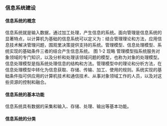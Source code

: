 ### 信息系统建设
#### 信息系统的概念
信息系统就是输入数据，通过加工处理，产生信息的系统。面向管理是信息系统的显著特点，以计算机为基础的信息系统可以定义为：结合管理理论和方法，应用信息技术解决管理问题，围观里决策提供支持的系统。管理模型、信息处理模型、系统实现的基础条件三者的结合产生信息系统。
    图 1-2 现略
管理模型指系统服务对象领域的专门知识，以及分析和处理该领域问题的模型，也称为对象的处理模型。信息处理模型是指系统处理信息的结构和方法。管理模型中的理论和分析方法，在信息处理模型中转化为信息获取、存储、传输、加工、使用的规则。系统实现的基础条件指可供应用的计算机技术和通信技术、从事对象领域工作的人员，以及对这些资源的控制和融合。
#### 信息系统的基本功能
信息系统具有数据的采集和输入、存储、处理、输出等基本功能。
#### 信息系统的分类
